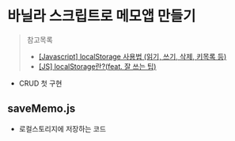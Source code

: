 # 바닐라 스크립트로 메모앱 만들기

> 참고목록 
>- [[Javascript] localStorage 사용법 (읽기, 쓰기, 삭제, 키목록 등)](https://hianna.tistory.com/697)
>- [[JS] localStorage란?(feat. 잘 쓰는 팁)](https://mong-blog.tistory.com/entry/JS-localStorage%EB%9E%80feat-%EC%9E%98-%EC%93%B0%EB%8A%94-%ED%8C%81)

- CRUD 첫 구현

## saveMemo.js
- 로컬스토리지에 저장하는 코드